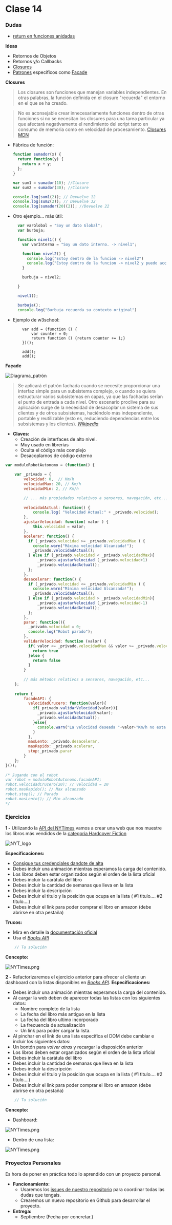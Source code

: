 # Clase 14

### Dudas

- [return en funciones anidadas](https://github.com/Fictizia/Curso-JS-para-desarrolladores-web_ed6/issues/9)

**Ideas**
- Retornos de Objetos
- Retornos y/o Callbacks
- [Closures](https://developer.mozilla.org/es/docs/Web/JavaScript/Closures)
- [Patrones](https://es.wikipedia.org/wiki/Patr%C3%B3n_de_dise%C3%B1o) específicos como [Facade](https://es.wikipedia.org/wiki/Facade_(patr%C3%B3n_de_dise%C3%B1o))

**Closures**
> Los closures son funciones que manejan variables independientes. En otras palabras, la función definida en el closure "recuerda" el entorno en el que se ha creado.

> No es aconsejable crear innecesariamente funciones dentro de otras funciones si no se necesitan los closures para una tarea particular ya que afectará negativamente el rendimiento del script tanto en consumo de memoria como en velocidad de procesamiento.
> [Closures MDN](https://developer.mozilla.org/es/docs/Web/JavaScript/Closures)

- Fábrica de función:
    ```javascript
	function sumador(x) {
	  return function(y) {
	    return x + y;
	  };
	}

	var sum1 = sumador(10); //Closure
	var sum2 = sumador(30);	//Closure

	console.log(sum1(2)); // Devuelve 12
	console.log(sum2(2)); // Devuelve 32
	console.log(sumador(20)(2)); //Devuelve 22
    ```

- Otro ejemplo... más útil:
    ```javascript
      var varGlobal = "Soy un dato Global";
      var burbuja;

      function nivel1() {
        var varInterna = "Soy un dato interno. -> nivel1";

        function nivel2() {
          console.log("Estoy dentro de la funcion -> nivel2")
          console.log("Estoy dentro de la funcion -> nivel2 y puedo acceder al nivel1: "+varInterna)
        }

        burbuja = nivel2;

      }

      nivel1();

      burbuja();
      console.log("Burbuja recuerda su contexto original")
    ```
- Ejemplo de w3school:
    ```
        var add = (function () {
            var counter = 0;
            return function () {return counter += 1;}
        })();
        
        add();
        add();
    ```


**Façade**

![Diagrama_patrón](https://upload.wikimedia.org/wikipedia/commons/d/d4/Facade_UML_class_diagram.svg)

> Se aplicará el patrón fachada cuando se necesite proporcionar una interfaz simple para un subsistema complejo, o cuando se quiera estructurar varios subsistemas en capas, ya que las fachadas serían el punto de entrada a cada nivel. Otro escenario proclive para su aplicación surge de la necesidad de desacoplar un sistema de sus clientes y de otros subsistemas, haciéndolo más independiente, portable y reutilizable (esto es, reduciendo dependencias entre los subsistemas y los clientes). *[Wikipedia](https://www.wikiwand.com/es/Facade_(patr%C3%B3n_de_dise%C3%B1o))*

- **Claves:**
	- Creación de interfaces de alto nivel.
	- Muy usado en librerías
	- Oculta el código más complejo
	- Desacoplarnos de código externo

```javascript	
var moduloRobotAutonomo = (function() {
 
    var _privado = {
        velocidad: 0,  // Km/h
        velocidadMax: 20, // Km/h
        velocidadMin: 2, // Km/h

        // ... más propiedades relativos a sensores, navegación, etc...
        
        velocidadActual: function() {
            console.log( "Velocidad Actual:" + _privado.velocidad);
        },
        ajustarVelocidad: function( valor ) {
            this.velocidad = valor;
        },
        acelerar: function() {
          if (_privado.velocidad >= _privado.velocidadMax ) {
            console.warn("Máxima velocidad Alcanzada!");
            _privado.velocidadActual();
          } else if (_privado.velocidad < _privado.velocidadMax){
              _privado.ajustarVelocidad (_privado.velocidad+1)
              _privado.velocidadActual();
          };
        },
        desacelerar: function() {
          if (_privado.velocidad <= _privado.velocidadMin ) {
            console.warn("Mínima velocidad Alcanzada!");
            _privado.velocidadActual();
          } else if (_privado.velocidad > _privado.velocidadMin){
              _privado.ajustarVelocidad (_privado.velocidad-1)
              _privado.velocidadActual();
          };
        },
        parar: function(){
          _privado.velocidad = 0;
          console.log("Robot parado");
        },
        validarVelocidad: function (valor) {
          if( valor <= _privado.velocidadMax && valor >= _privado.velocidadMin ){
            return true
          }else {
            return false
          }  
        }
		
		// más métodos relativos a sensores, navegación, etc...
    };
 
    return {
        facadeAPI: {
          velocidadCrucero: function(valor){
            if(_privado.validarVelocidad(valor)){
              _privado.ajustarVelocidad(valor);
              _privado.velocidadActual();
            }else{
              console.warn("La velocidad deseada "+valor+"Km/h no esta entre "+_privado.velocidadMin+"Km/h y los "+_privado.velocidadMax+"Km/h. permitidos" )
            }
          },
          masLento: _privado.desacelerar,
          masRapido: _privado.acelerar,
          stop:_privado.parar
        } 
    };
}());
 
/* Jugando con el robot
var robot = moduloRobotAutonomo.facadeAPI;
robot.velocidadCrucero(20); // velocidad = 20
robot.masRapido(); // Max alcanzado
robot.stop(); // Parado
robot.masLento(); // Min alcanzado
*/
```

### Ejercicios

**1 -** Utilizando la [API del NYTimes](http://developer.nytimes.com/docs) vamos a crear una web que nos muestre los libros más vendidos de la [categoria Hardcover Fiction](http://www.nytimes.com/best-sellers-books/2016-01-17/hardcover-fiction/list.html)

![NYT_logo](http://cdn1.theodysseyonline.com/files/2015/11/24/635839344246506130415536034_NYTimes-banner.jpg)

**Especificaciones:**
- [Consigue tus credenciales dandote de alta](https://myaccount.nytimes.com/auth/login?URI=http:/developer.nytimes.com/login/external)
- Debes incluir una animación mientras esperamos la carga del contenido.
- Los libros deben estar organizados según el orden de la lista oficial
- Debes incluir la carátula del libro
- Debes incluir la cantidad de semanas que lleva en la lista
- Debes incluir la descripción
- Debes incluir el titulo y la posición que ocupa en la lista ( #1 titulo.... #2 titulo....)
- Debes incluir el link para poder comprar el libro en amazon (debe abrirse en otra pestaña)

**Trucos:**
- Mira en detalle la [documentación oficial](http://developer.nytimes.com/docs)
- Usa el *[Books API](http://developer.nytimes.com/docs/books_api/)*

```javascript
    // Tu solución
```

**Concepto:**

![NYTimes.png](../otros/NYTimes.png)


**2 -** Refactorizaremos el ejercicio anterior para ofrecer al cliente un dashboard con la listas disponibles en *[Books API](http://developer.nytimes.com/docs/books_api/)*.
**Especificaciones:**
- Debes incluir una animación mientras esperamos la carga del contenido.
- Al cargar la web deben de aparecer todas las listas con los siguientes datos:
	- Nombre completo de la lista
	- La fecha del libro más antiguo en la lista
	- La fecha del libro ultimo incorporado
	- La frecuencia de actualización
	- Un link para poder cargar la lista.
- Al pinchar en el link de una lista especifica el DOM debe cambiar e incluir los siguientes datos:
- Un bontón para *volver atras* y recargar la disposición anterior
- Los libros deben estar organizados según el orden de la lista oficial
- Debes incluir la carátula del libro
- Debes incluir la cantidad de semanas que lleva en la lista
- Debes incluir la descripción
- Debes incluir el titulo y la posición que ocupa en la lista ( #1 titulo.... #2 titulo....)
- Debes incluir el link para poder comprar el libro en amazon (debe abrirse en otra pestaña)

```javascript
    // Tu solución
```


**Concepto:**
- Dashboard:

![NYTimes.png](../otros/best_sellers1.png)

- Dentro de una lista:

![NYTimes.png](../otros/best_sellers2.png)


### Proyectos Personales

Es hora de poner en práctica todo lo aprendido con un proyecto personal.

- **Funcionamiento:**
	- Usaremos los [issues de nuestro repositorio](https://github.com/UlisesGascon/curso-js-web-developers-012016/issues) para coordinar todas las dudas que tengais.
	- Crearemos un nuevo repositorio en Github para desarrollar el proyecto.
- **Entrega:**
	- Septiembre (Fecha por concretar.)
